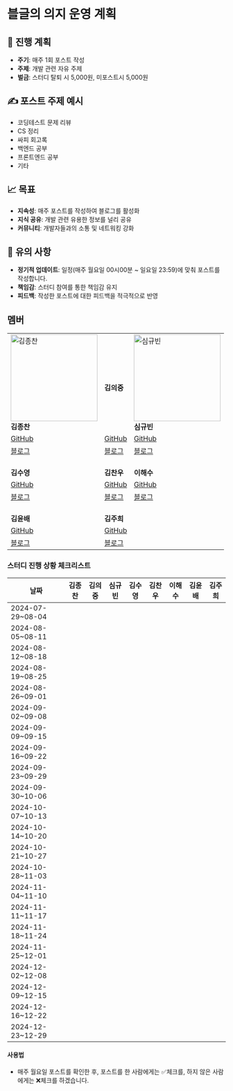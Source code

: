 # 블글의 의지 운영 계획


## 📅 진행 계획

* **주기**: 매주 1회 포스트 작성
* **주제**: 개발 관련 자유 주제
* **벌금**: 스터디 탈퇴 시 5,000원, 미포스트시 5,000원

## ✍️ 포스트 주제 예시

* 코딩테스트 문제 리뷰
* CS 정리
* 싸피 회고록
* 백엔드 공부
* 프론트엔드 공부
* 기타

## 📈 목표

* **지속성**: 매주 포스트를 작성하여 블로그를 활성화
* **지식 공유**: 개발 관련 유용한 정보를 널리 공유
* **커뮤니티**: 개발자들과의 소통 및 네트워킹 강화

## 📌 유의 사항

* **정기적 업데이트**: 일정(매주 월요일 00시00분 ~ 일요일 23:59)에 맞춰 포스트를 작성합니다.
* **책임감**: 스터디 참여를 통한 책임감 유지
* **피드백**: 작성한 포스트에 대한 피드백을 적극적으로 반영

## 멤버

|                                       |                                                              |                                         |
|---------------------------------------|--------------------------------------------------------------|-----------------------------------------|
| <img src="https://github.com/user-attachments/assets/b3ea5d97-1c50-4929-8df2-2810183843c9" alt="김종찬" width="200"/> <br> **김종찬** | <br> **김의중** | <img src="https://github.com/user-attachments/assets/77c0c66a-8854-408c-9a53-08ba598008eb" alt="심규빈" width="200"/> <br> **심규빈**                            |
| [GitHub](https://github.com/jongchan0109) | [GitHub](https://github.com/kimdevspace) | [GitHub](https://github.com/SIM-GYUBIN) |
| [블로그](https://velog.io/@jongchan) | [블로그](https://ejk5148.tistory.com/)  | [블로그](https://velog.io/@skb0516/posts) |
|  <br> **김수영** | <br> **김찬우** | <br> **이해수** |
| [GitHub](https://github.com/dongaseu) | [GitHub](https://github.com/chanu2) | [GitHub](https://github.com/haesoooo)   |
| [블로그](https://velog.io/@goodnessy/posts) | [블로그](https://velog.io/@chanu2/posts)| [블로그](https://velog.io/@haesooo/posts)                                 |
|  <br> **김윤배** | <br> **김주희** |                             |
| [GitHub](https://github.com/kub938)   | [GitHub](https://github.com/orgs/SSAFY12th/people/kimjuheee) |                                         |
| [블로그]()                               | [블로그](https://mo9umo9u.tistory.com/)  | |




### 스터디 진행 상황 체크리스트

| 날짜              | 김종찬 | 김의중 | 심규빈 | 김수영 | 김찬우 | 이해수 | 김윤배 | 김주희 |
|-------------------|--------|--------|--------|--------|--------|--------|--------|--------|
| 2024-07-29~08-04 |        |        |        |        |        |        |        |        |
| 2024-08-05~08-11 |        |        |        |        |        |        |        |        |
| 2024-08-12~08-18 |        |        |        |        |        |        |        |        |
| 2024-08-19~08-25 |        |        |        |        |        |        |        |        |
| 2024-08-26~09-01 |        |        |        |        |        |        |        |        |
| 2024-09-02~09-08 |        |        |        |        |        |        |        |        |
| 2024-09-09~09-15 |        |        |        |        |        |        |        |        |
| 2024-09-16~09-22 |        |        |        |        |        |        |        |        |
| 2024-09-23~09-29 |        |        |        |        |        |        |        |        |
| 2024-09-30~10-06 |        |        |        |        |        |        |        |        |
| 2024-10-07~10-13 |        |        |        |        |        |        |        |        |
| 2024-10-14~10-20 |        |        |        |        |        |        |        |        |
| 2024-10-21~10-27 |        |        |        |        |        |        |        |        |
| 2024-10-28~11-03 |        |        |        |        |        |        |        |        |
| 2024-11-04~11-10 |        |        |        |        |        |        |        |        |
| 2024-11-11~11-17 |        |        |        |        |        |        |        |        |
| 2024-11-18~11-24 |        |        |        |        |        |        |        |        |
| 2024-11-25~12-01 |        |        |        |        |        |        |        |        |
| 2024-12-02~12-08 |        |        |        |        |        |        |        |        |
| 2024-12-09~12-15 |        |        |        |        |        |        |        |        |
| 2024-12-16~12-22 |        |        |        |        |        |        |        |        |
| 2024-12-23~12-29 |        |        |        |        |        |        |        |        |

#### 사용법
- 매주 월요일 포스트를 확인한 후, 포스트를 한 사람에게는 ✅체크를, 하지 않은 사람에게는 ❌체크를 하겠습니다.
